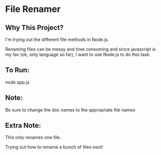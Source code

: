 File Renamer
=============

## Why This Project?
I'm trying out the different file methods in Node.js.

Renaming files can be messy and time consuming and since javascript is my fav (ok, only language so far), I want to use Node.js to do this task. 

## To Run:

node app.js

## Note:

Be sure to change the doc names to the appropriate file names

## Extra Note:

This only renames one file.

Trying out how to rename a bunch of files next!
